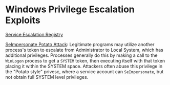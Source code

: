 # Windows Privilege Escalation Exploits

[Service Escalation Registry](https://github.com/KaminoSec/windows_privesc/tree/main/service_escalation_registry)

[SeImpersonate Potato Attack](https://github.com/KaminoSec/windows_privesc/tree/main/impoersonation_potato_attack): Legitimate programs may utilize another process's token to escalate from Administrator to Local System, which has additional privileges. Processes generally do this by making a call to the `WinLogon` process to get a `SYSTEM` token, then executing itself with that token placing it within the SYSTEM space. Attackers often abuse this privilege in the "Potato style" privesc, where a service account can `SeImpersonate`, but not obtain full SYSTEM level privileges.
